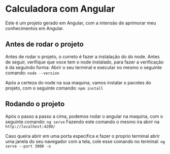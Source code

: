 # Calculadora com Angular

Este é um projeto gerado em Angular, com a intensão de aprimorar meu conhecimentos em Angular.

## Antes de rodar o projeto

Antes de rodar o projeto, o correto é fazer a instalação do do node.
Antes de seguir, verifique que voce tem o node instalado, para fazer a verificação é da seguindo forma:
Abrir o seu terminal e executar no mesmo o seguinte comando:
`node --version`

Após a certeza do node na sua maquina, vamos instalar o pacotes do projeto, com o seguinte comando:
`npm install`

## Rodando o projeto

Após o passo a passo a cima, podemos rodar o angular na maquina, com o seguinte comando:
`ng serve`
Fazendo este comando o mesmo ira abrir na `http://localhost:4200/`

Caso queira abrir em uma porta especifica e fazer o proprio terminal abrir uma janela do seu navegador com a tela, cole esse comando no terminal:
`ng serve --port 3000 -o` 